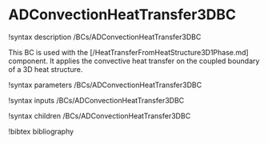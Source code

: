# ADConvectionHeatTransfer3DBC

!syntax description /BCs/ADConvectionHeatTransfer3DBC

This BC is used with the [/HeatTransferFromHeatStructure3D1Phase.md] component. It applies the convective
heat transfer on the coupled boundary of a 3D heat structure.

!syntax parameters /BCs/ADConvectionHeatTransfer3DBC

!syntax inputs /BCs/ADConvectionHeatTransfer3DBC

!syntax children /BCs/ADConvectionHeatTransfer3DBC

!bibtex bibliography
